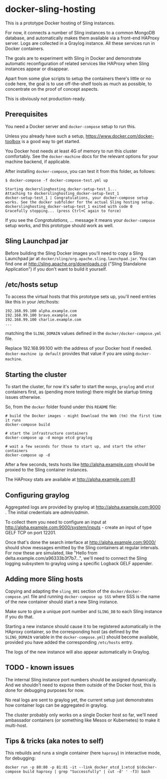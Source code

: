 # docker-sling-hosting
This is a prototype Docker hosting of Sling instances.

For now, it connects a number of Sling instances to a common MongoDB database, and automatically makes
them available via a front-end HAProxy server. Logs are collected in a Graylog instance. All these services
run in Docker containers.

The goals are to experiment with Sling in Docker and demonstrate automatic reconfiguration of related services
like HAProxy when Sling instances appear or disappear.

Apart from some glue scripts to setup the containers there's little or no code here, the goal is to use off-the-shelf
tools as much as possible, to concentrate on the proof of concept aspects. 

This is obviously not production-ready.

## Prerequisites
You need a Docker server and `docker-compose` setup to run this.

Unless you already have such a setup, https://www.docker.com/docker-toolbox is a good way to get started.

You Docker host needs at least 4G of memory to run this cluster comfortably. See the `docker-machine` docs
for the relevant options for your machine backend, if applicable.

After installing `docker-compose`, you can test it from this folder, as follows:

	$ docker-compose -f docker-compose-test.yml up
	
	Starting dockerslinghosting_docker-setup-test_1...
	Attaching to dockerslinghosting_docker-setup-test_1
	docker-setup-test_1 | Congratulations, your docker-compose setup works. See the docker subfolder for the actual Sling hosting setup.
	dockerslinghosting_docker-setup-test_1 exited with code 0
	Gracefully stopping... (press Ctrl+C again to force)
   
If you see the _Congratulations, ..._ message it means your `docker-compose` setup works, and
this prototype should work as well.

## Sling Launchpad jar
Before building the Sling Docker images you'll need to copy a Sling Launchpad jar at `docker/sling/org.apache.sling.launchpad.jar`. You can find one at http://sling.apache.org/downloads.cgi ("Sling Standalone Application") if you don't want to build it yourself.

## /etc/hosts setup
To access the virtual hosts that this prototype sets up, you'll need entries like this in your /etc/hosts:

    192.168.99.100 alpha.example.com
    192.168.99.100 bravo.example.com
    192.168.99.100 charlie.example.com
    ...

matching the `SLING_DOMAIN` values defined in the `docker/docker-compose.yml` file.

Replace 192.168.99.100 with the address of your Docker host if needed. `docker-machine ip default` provides
that value if you are using `docker-machine`.

## Starting the cluster
To start the cluster, for now it's safer to start the `mongo`, `graylog` and `etcd` containers first, as (pending more
testing) there might be startup timing issues otherwise.

So, from the `docker` folder found under this `README` file:


    # build the Docker images - might Download the Web (tm) the first time it runs
	docker-compose build

    # start the infrastructure containers	
	docker-compose up -d mongo etcd graylog
	
	# wait a few seconds for those to start up, and start the other containers
	docker-compose up -d

After a few seconds, tests hosts like http://alpha.example.com should be proxied to the Sling container instances.

The HAProxy stats are available at http://alpha.example.com:81

## Configuring graylog
Aggregated logs are provided by graylog at http://alpha.example.com:9000 . The initial credentials are _admin/admin_.

To collect them you need to configure an input at http://alpha.example.com:9000/system/inputs - create an input of 
type GELF TCP on port 12201.

Once that's done the search interface at http://alpha.example.com:9000/ should show messages emitted by the Sling
containers at regular intervals. For now these are simulated, like "Hello from delta.example.com/a96333b3f7b7...", 
we'll need to connect the Sling logging subsystem to graylog using a specific Logback GELF appender.

## Adding more Sling hosts
Copying and adapting the `sling_001` section of the `docker/docker-compose.yml` file and running `docker-compose up SSS` where
SSS is the name of the new container should start a new Sling instance.

Make sure to give a unique port number and `SLING_DB` to each Sling instance if you do that.

Starting a new instance should cause it to be registered automatically in the HAproxy container, so the corresponding host (as
defined by the `SLING_DOMAIN` variable in the `docker-compose.yml`) should become available, provided you have added the 
corresponding `/etc/hosts` entry.

The logs of the new instance will also appear automatically in Graylog.

## TODO - known issues
The internal Sling instance port numbers should be assigned dynamically. And we shouldn't need to expose them outside of
the Docker host, this is done for debugging purposes for now.

No real logs are sent to graylog yet, the current setup just demonstrates how container logs can
be aggregated in graylog.

The cluster probably only works on a single Docker host so far, we'll need ambassador containers (or something like Mesos or Kubernetes) to make it multi-host.

## Tips & tricks (aka notes to self)
This rebuilds and runs a single container (here `haproxy`) in interactive mode, for debugging:

    docker run -p 80:80 -p 81:81 -it --link docker_etcd_1:etcd $(docker-compose build haproxy | grep "Successfully" | cut -d' ' -f3) bash
